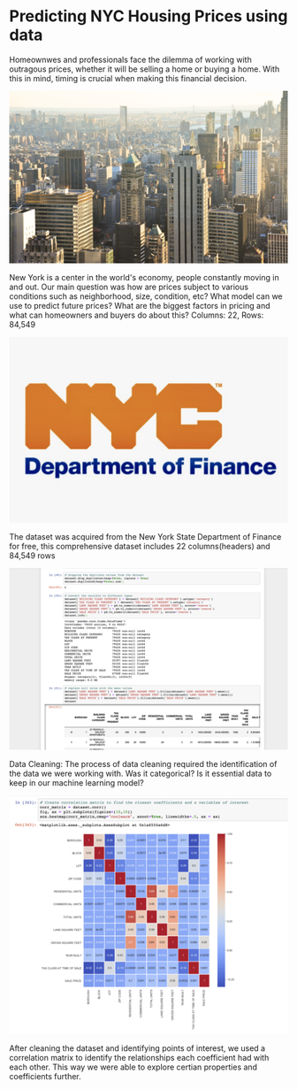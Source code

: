 # Predicting NYC Housing Prices using data

Homeownwes and professionals face the dilemma of working with outragous prices, whether it will be selling a home or buying a home. With this in mind, timing is crucial when making this financial decision.

<img src="images/jose-sanchez-JHrcLW42Q1Y-unsplash.jpg" width="600">  

New York is a center in the world's economy, people constantly moving in and out. Our main question was how are prices subject to various conditions such as neighborhood, size, condition, etc? What model can we use to predict future prices? What are the biggest factors in pricing and what can homeowners and buyers do about this? Columns: 22, Rows: 84,549


<img src="images/Screen%20Shot%202020-01-22%20at%2012.22.44%20AM.png" width="600">  


The dataset was acquired from the New York State Department of Finance for free, this comprehensive dataset includes 22 columns(headers) and 84,549 rows




<img src="images/Screen%20Shot%202020-01-22%20at%202.50.18%20PM.png" width="600">  



Data Cleaning: The process of data cleaning required the identification of the data we were working with. Was it categorical? Is it essential data to keep in our machine learning model?


<img src="images/Screen%20Shot%202020-01-21%20at%2011.19.59%20PM.png" width="600">  


After cleaning the dataset and identifying points of interest, we used a correlation matrix to identify the relationships each coefficient had with each other. This way we were able to explore certian properties and coefficients further.

